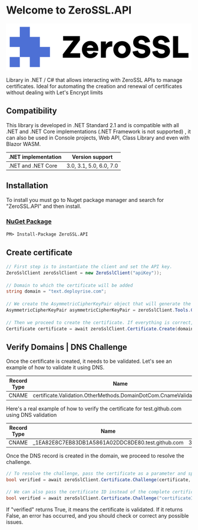 # Welcome to ZeroSSL.API

![CloudFlare.Dns](https://raw.githubusercontent.com/ljchuello/ZeroSSL.API/master/icon_128.png)

Library in .NET / C# that allows interacting with ZeroSSL APIs to manage certificates. Ideal for automating the creation and renewal of certificates without dealing with Let's Encrypt limits

## Compatibility

This library is developed in .NET Standard 2.1 and is compatible with all .NET and .NET Core implementations (.NET Framework is not supported) , it can also be used in Console projects, Web API, Class Library and even with Blazor WASM.

| .NET implementation        	| Version support         	|
|----------------------------	|-------------------------	|
| .NET and .NET Core         	| 3.0, 3.1, 5.0, 6.0, 7.0 	|

## Installation

To install you must go to Nuget package manager and search for "ZeroSSL.API" and then install.

### [NuGet Package](https://www.nuget.org/packages/ZeroSSL.API)

    PM> Install-Package ZeroSSL.API

## Create certificate

```csharp
// First step is to instantiate the client and set the API key.
ZeroSslClient zeroSslClient = new ZeroSslClient("apiKey"));

// Domain to which the certificate will be added
string domain = "text.deployrise.com";

// We create the AsymmetricCipherKeyPair object that will generate the private and public key
AsymmetricCipherKeyPair asymmetricCipherKeyPair = zeroSslClient.Tools.GenerateRsaKeyPair();

// Then we proceed to create the certificate. If everything is correct, it will return an object of type Certificate
Certificate certificate = await zeroSslClient.Certificate.Create(domain, asymmetricCipherKeyPair);
```

## Verify Domains | DNS Challenge

Once the certificate is created, it needs to be validated. Let's see an example of how to validate it using DNS.

| Record Type | Name | Value |
| :----------: | :----------: | :----------: |
| CNAME | certificate.Validation.OtherMethods.DomainDotCom.CnameValidationP1 | certificate.Validation.OtherMethods.DomainDotCom.CnameValidationP2 |

Here's a real example of how to verify the certificate for test.github.com using DNS validation

| Record Type | Name | Value |
| :----------: | :----------: | :----------: |
| CNAME | _1EA82E8C7EB83DB1A5861A02DDC8DE80.test.github.com | 3921D03C724EAA6EF42FCE5C8040A39E.464AC15B66374686070B777C674E46F7.51b54eb096d69ad.comodoca.com |

Once the DNS record is created in the domain, we proceed to resolve the challenge.

```csharp
// To resolve the challenge, pass the certificate as a parameter and specify the type of challenge.
bool verified = await zeroSslClient.Certificate.Challenge(certificate, ValidationMethod.CNAME_CSR_HASH);

// We can also pass the certificate ID instead of the complete certificate
bool verified = await zeroSslClient.Certificate.Challenge("certificateID", ValidationMethod.CNAME_CSR_HASH);
```

If "verified" returns True, it means the certificate is validated. If it returns False, an error has occurred, and you should check or correct any possible issues.
